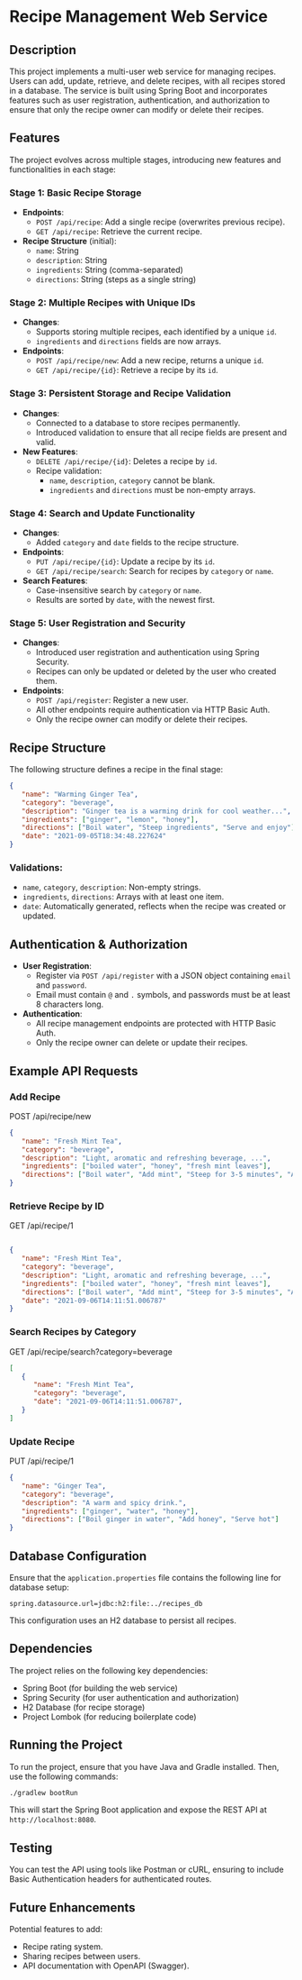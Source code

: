 # Recipe Management Web Service

## Description

This project implements a multi-user web service for managing recipes. Users can add, update, retrieve, and delete recipes, with all recipes stored in a database. The service is built using Spring Boot and incorporates features such as user registration, authentication, and authorization to ensure that only the recipe owner can modify or delete their recipes.

## Features

The project evolves across multiple stages, introducing new features and functionalities in each stage:

### Stage 1: Basic Recipe Storage

- **Endpoints**:
  - `POST /api/recipe`: Add a single recipe (overwrites previous recipe).
  - `GET /api/recipe`: Retrieve the current recipe.
- **Recipe Structure** (initial):
  - `name`: String
  - `description`: String
  - `ingredients`: String (comma-separated)
  - `directions`: String (steps as a single string)

### Stage 2: Multiple Recipes with Unique IDs

- **Changes**:
  - Supports storing multiple recipes, each identified by a unique `id`.
  - `ingredients` and `directions` fields are now arrays.
- **Endpoints**:
  - `POST /api/recipe/new`: Add a new recipe, returns a unique `id`.
  - `GET /api/recipe/{id}`: Retrieve a recipe by its `id`.

### Stage 3: Persistent Storage and Recipe Validation

- **Changes**:
  - Connected to a database to store recipes permanently.
  - Introduced validation to ensure that all recipe fields are present and valid.
- **New Features**:
  - `DELETE /api/recipe/{id}`: Deletes a recipe by `id`.
  - Recipe validation:
    - `name`, `description`, `category` cannot be blank.
    - `ingredients` and `directions` must be non-empty arrays.

### Stage 4: Search and Update Functionality

- **Changes**:
  - Added `category` and `date` fields to the recipe structure.
- **Endpoints**:
  - `PUT /api/recipe/{id}`: Update a recipe by its `id`.
  - `GET /api/recipe/search`: Search for recipes by `category` or `name`.
- **Search Features**:
  - Case-insensitive search by `category` or `name`.
  - Results are sorted by `date`, with the newest first.

### Stage 5: User Registration and Security

- **Changes**:
  - Introduced user registration and authentication using Spring Security.
  - Recipes can only be updated or deleted by the user who created them.
- **Endpoints**:
  - `POST /api/register`: Register a new user.
  - All other endpoints require authentication via HTTP Basic Auth.
  - Only the recipe owner can modify or delete their recipes.

## Recipe Structure

The following structure defines a recipe in the final stage:

```json
{
   "name": "Warming Ginger Tea",
   "category": "beverage",
   "description": "Ginger tea is a warming drink for cool weather...",
   "ingredients": ["ginger", "lemon", "honey"],
   "directions": ["Boil water", "Steep ingredients", "Serve and enjoy"],
   "date": "2021-09-05T18:34:48.227624"
}
```

### Validations:

- `name`, `category`, `description`: Non-empty strings.
- `ingredients`, `directions`: Arrays with at least one item.
- `date`: Automatically generated, reflects when the recipe was created or updated.

## Authentication & Authorization

- **User Registration**: 
  - Register via `POST /api/register` with a JSON object containing `email` and `password`.
  - Email must contain `@` and `.` symbols, and passwords must be at least 8 characters long.
- **Authentication**:
  - All recipe management endpoints are protected with HTTP Basic Auth.
  - Only the recipe owner can delete or update their recipes.

## Example API Requests

### Add Recipe
POST /api/recipe/new
```json
{
   "name": "Fresh Mint Tea",
   "category": "beverage",
   "description": "Light, aromatic and refreshing beverage, ...",
   "ingredients": ["boiled water", "honey", "fresh mint leaves"],
   "directions": ["Boil water", "Add mint", "Steep for 3-5 minutes", "Add honey"]
}
```

### Retrieve Recipe by ID
GET /api/recipe/1
```json

{
   "name": "Fresh Mint Tea",
   "category": "beverage",
   "description": "Light, aromatic and refreshing beverage, ...",
   "ingredients": ["boiled water", "honey", "fresh mint leaves"],
   "directions": ["Boil water", "Add mint", "Steep for 3-5 minutes", "Add honey"],
   "date": "2021-09-06T14:11:51.006787"
}
```

### Search Recipes by Category
GET /api/recipe/search?category=beverage
```json
[
   {
      "name": "Fresh Mint Tea",
      "category": "beverage",
      "date": "2021-09-06T14:11:51.006787",
   }
]
```

### Update Recipe
PUT /api/recipe/1
```json
{
   "name": "Ginger Tea",
   "category": "beverage",
   "description": "A warm and spicy drink.",
   "ingredients": ["ginger", "water", "honey"],
   "directions": ["Boil ginger in water", "Add honey", "Serve hot"]
}
```

## Database Configuration

Ensure that the `application.properties` file contains the following line for database setup:

```properties
spring.datasource.url=jdbc:h2:file:../recipes_db
```

This configuration uses an H2 database to persist all recipes.

## Dependencies

The project relies on the following key dependencies:

- Spring Boot (for building the web service)
- Spring Security (for user authentication and authorization)
- H2 Database (for recipe storage)
- Project Lombok (for reducing boilerplate code)

## Running the Project

To run the project, ensure that you have Java and Gradle installed. Then, use the following commands:

```bash
./gradlew bootRun
```

This will start the Spring Boot application and expose the REST API at `http://localhost:8080`.

## Testing

You can test the API using tools like Postman or cURL, ensuring to include Basic Authentication headers for authenticated routes.

## Future Enhancements

Potential features to add:

- Recipe rating system.
- Sharing recipes between users.
- API documentation with OpenAPI (Swagger).

```

```
